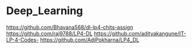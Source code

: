 # Deep_Learning
https://github.com/Bhavana568/dl-lp4-chits-assign <br>
https://github.com/raj9788/LP4-DL 
https://github.com/adityakangune/IT-LP-4-Codes-
https://github.com/AdiPokharna/LP4_DL
